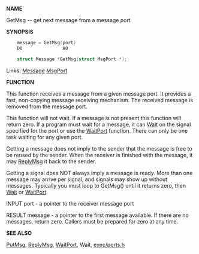 
**NAME**

GetMsg -- get next message from a message port

**SYNOPSIS**

```c
    message = GetMsg(port)
    D0               A0

    struct Message *GetMsg(struct MsgPort *);

```
Links: [Message](_OOYY) [MsgPort](_OOYY) 

**FUNCTION**

This function receives a message from a given message port. It
provides a fast, non-copying message receiving mechanism. The
received message is removed from the message port.

This function will not wait.  If a message is not present this
function will return zero.  If a program must wait for a message,
it can [Wait](_OSXA) on the signal specified for the port or use the
[WaitPort](_OSXC) function.  There can only be one task waiting for any
given port.

Getting a message does not imply to the sender that the message is
free to be reused by the sender.  When the receiver is finished
with the message, it may [ReplyMsg](_OSWY) it back to the sender.


Getting a signal does NOT always imply a message is ready.  More
than one message may arrive per signal, and signals may show up
without messages.  Typically you must loop to GetMsg() until it
returns zero, then [Wait](_OSXA) or [WaitPort](_OSXC).

INPUT
port - a pointer to the receiver message port

RESULT
message - a pointer to the first message available.  If
there are no messages, return zero.
Callers must be prepared for zero at any time.

**SEE ALSO**

[PutMsg](_OSVB), [ReplyMsg](_OSWY), [WaitPort](_OSXC), Wait, [exec/ports.h](_OOYY)

